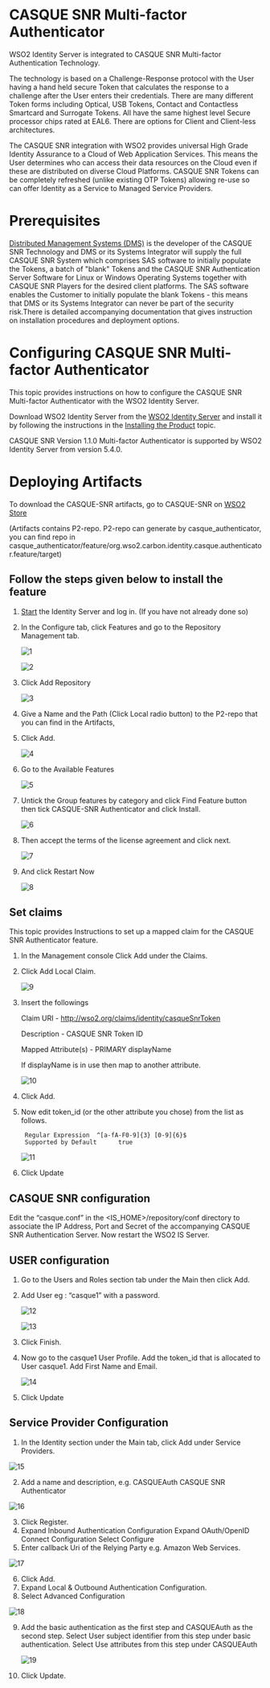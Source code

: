 # CASQUE SNR Multi-factor Authenticator

WSO2 Identity Server is integrated to CASQUE SNR Multi-factor Authentication
Technology. 

The technology is based on a Challenge-Response protocol with the User having a hand held secure Token that calculates the response to a challenge after the User enters their credentials. There are many different Token forms including Optical, USB Tokens, Contact and Contactless Smartcard and Surrogate Tokens. All have the same highest level Secure processor chips rated at EAL6. There are options for Client and Client-less architectures.

The CASQUE SNR integration with WSO2 provides universal High Grade Identity Assurance to a Cloud of Web Application Services. This means the User determines who can access their data resources on the Cloud even if these are distributed on diverse Cloud Platforms. 
CASQUE SNR Tokens can be completely refreshed (unlike existing OTP Tokens) allowing re-use so can offer Identity as a Service to Managed Service Providers.

# Prerequisites

[Distributed Management Systems (DMS)](http://www.casque.co.uk/) is the developer of the CASQUE SNR Technology and DMS or its Systems Integrator will supply the full CASQUE SNR System which comprises SAS software to initially populate the Tokens, a batch of "blank" Tokens and the CASQUE SNR Authentication Server Software for Linux or Windows Operating Systems together with CASQUE SNR Players for the desired client platforms. The SAS software enables the Customer to initially populate the blank Tokens - this means that DMS or its Systems Integrator can never be part of the security risk.There is detailed accompanying documentation that gives instruction on installation procedures and deployment options.

# Configuring CASQUE SNR Multi-factor Authenticator

This topic provides instructions on how to configure the CASQUE SNR Multi-factor Authenticator with the WSO2 Identity Server.

Download WSO2 Identity Server from the [WSO2 Identity Server](https://wso2.com/identity-and-access-management) and install it by following the instructions in the [Installing the Product](https://docs.wso2.com/display/IS540/Installation+Guide) topic.

CASQUE SNR Version 1.1.0 Multi-factor Authenticator is supported by WSO2 Identity Server from version 5.4.0.

# Deploying Artifacts

To download the CASQUE-SNR artifacts, go to CASQUE-SNR on [WSO2 Store](https://store.wso2.com/)



(Artifacts contains P2-repo. P2-repo can generate by casque_authenticator, you can find repo in casque_authenticator/feature/org.wso2.carbon.identity.casque.authenticator.feature/target) 


## Follow the steps given below to install the feature

1. [Start](https://docs.wso2.com/display/IS540/Running+the+Product) the Identity Server      and log in. (If you have not already done so)
2. In the Configure tab, click Features and go to the Repository Management tab.

    ![1](images/1.png "1")

    ![2](images/2.png "2")

3. Click Add Repository

    ![3](images/3.png "3")

4. Give a Name and the Path (Click Local radio button) to the P2-repo that you can find     in the Artifacts,
5. Click Add.

    ![4](images/4.png "4")

6. Go to the Available Features

    ![5](images/5.png "5")

7. Untick the Group features by category and click Find Feature button then tick CASQUE-SNR Authenticator and click Install. 

    ![6](images/6.png "6")

8. Then accept the terms of the license agreement and click next.

    ![7](images/7.png "7")

9. And click Restart Now

    ![8](images/8.png "8")

## Set claims

This topic provides Instructions to set up a mapped claim for the CASQUE SNR Authenticator feature.

1. In the Management console Click Add under the Claims.
2. Click Add Local Claim.

    ![9](images/9.png "9")

3. Insert the followings


    Claim URI	 -	http://wso2.org/claims/identity/casqueSnrToken

    Description	-	CASQUE SNR Token ID

    Mapped Attribute(s)	- PRIMARY   displayName 

    If displayName is in use then map to another attribute.

    ![10](images/10.png "10")

4. Click Add.
5. Now edit token_id (or the other attribute you chose) from the list as follows.

        Regular Expression	^[a-fA-F0-9]{3} [0-9]{6}$
        Supported by Default	  true

     ![11](images/11.png "11")   

6. Click Update

## CASQUE SNR configuration

Edit the “casque.conf” in the <IS_HOME>/repository/conf directory to associate the IP Address, Port and Secret of the accompanying CASQUE SNR Authentication Server. 
Now restart the WSO2 IS Server.

## USER configuration 

1. Go to the Users and Roles section tab under the Main then click Add.
2. Add User eg : “casque1” with a password.

    ![12](images/12.png "12")

    ![13](images/13.png "13")

3. Click Finish.
4. Now go to the casque1 User Profile.
    Add the token_id that is allocated to User casque1.
    Add First Name and Email.

    ![14](images/1.png "14")

5. Click Update	

## Service Provider Configuration 

1. In the Identity section under the Main tab, click Add under Service Providers.

![15](images/15.png "15")

2. Add a name and description, e.g.
        CASQUEAuth
        CASQUE SNR Authenticator

![16](images/16.png "16")        

3. Click Register.
4. Expand Inbound Authentication Configuration
   Expand OAuth/OpenID Connect Configuration
   Select Configure
5. Enter callback Uri of the Relying Party e.g. Amazon  Web Services.

![17](images/17.png "17")

6. Click Add.
7. Expand Local & Outbound Authentication Configuration.
8. Select Advanced Configuration

![18](images/18.png "18")

9. Add the basic authentication as the first step and CASQUEAuth as the second step.
   Select User subject identifier from this step under basic authentication.
   Select Use attributes from this step under CASQUEAuth

   ![19](images/19.png "19")

10. Click Update. 